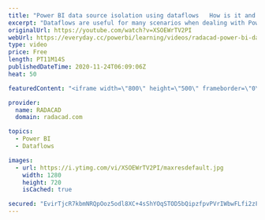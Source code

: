 ```yaml
---
title: "Power BI data source isolation using dataflows   How is it and what are the benefits"
excerpt: "Dataflows are useful for many scenarios when dealing with Power BI. One of their big advantages is the data source isolation and anything that comes with that. Benefits of such architecture are many, including datasets independent from the data source changes, and managing security in another layer from"
originalUrl: https://youtube.com/watch?v=XSOEWrTV2PI
webUrl: https://everyday.cc/powerbi/learning/videos/radacad-power-bi-data-source-isolation-using-dataflows-how-is-it-and-what-are-the-benefits/
type: video
price: Free
length: PT11M14S
publishedDateTime: 2020-11-24T06:09:06Z
heat: 50

featuredContent: "<iframe width=\"800\" height=\"500\" frameborder=\"0\" src=\"https://www.youtube.com/embed/XSOEWrTV2PI\" allow=\"accelerometer; autoplay; encrypted-media; gyroscope; picture-in-picture\" allowfullscreen></iframe>"

provider:
  name: RADACAD
  domain: radacad.com

topics:
  - Power BI
  - Dataflows

images:
  - url: https://i.ytimg.com/vi/XSOEWrTV2PI/maxresdefault.jpg
    width: 1280
    height: 720
    isCached: true

secured: "EvirTjcR7kbmNRQpOoz5odl8XC+4sShYOqSTOD5bQipzfpvPVrIWbwFLfi2zF8930vvrFZxPm72FSZY0hqUVJj+kn4d66cAFcNszWUlfg1saRreDTSBfFqsLW0/c9vRb/z+y6B/oldhOgNuBeQvxVcmziOaUvNs2M/5gk0pThmTb+I4krpUyMXwUNLCx+SoRxoNWuR5xMLdsWuUp+gtbN+pgV+RDVRUfeCERhj4OkOb/O9mIw7Za8/k7VqTA2Ca4NGop4fFQJH8vzuHirZ29rGj4mMmFNz1QaYDbcGuWquPZGkKFVEPlM08O4y8fVYIu64+VjSXlcnExtx0JDDyQotZWILvnd7rAvEw3hdGiEBgVmT3hiAs3cYvZeIy4RES2PepR91LDugIcLphRJ2p7KfAYPC50efGsku4whuGtozk=;m6IJYGhDd6gX9t1lzG7Sxw=="
---
```


